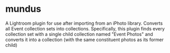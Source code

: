 # mundus
A Lightroom plugin for use after importing from an iPhoto library. Converts all Event collection sets into collections.
Specifically, this plugin finds every collection set with a single child collection named "Event Photos" and converts it into a collection (with the same constituent photos as its former child)

